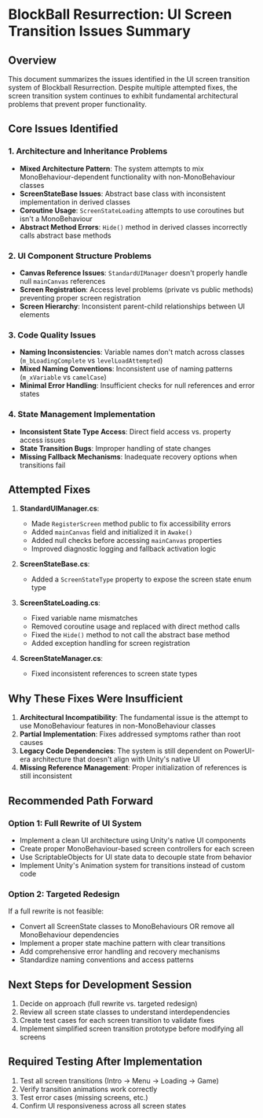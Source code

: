 # BlockBall Resurrection: UI Screen Transition Issues Summary

## Overview
This document summarizes the issues identified in the UI screen transition system of Blockball Resurrection. Despite multiple attempted fixes, the screen transition system continues to exhibit fundamental architectural problems that prevent proper functionality.

## Core Issues Identified

### 1. Architecture and Inheritance Problems
- **Mixed Architecture Pattern**: The system attempts to mix MonoBehaviour-dependent functionality with non-MonoBehaviour classes
- **ScreenStateBase Issues**: Abstract base class with inconsistent implementation in derived classes
- **Coroutine Usage**: `ScreenStateLoading` attempts to use coroutines but isn't a MonoBehaviour
- **Abstract Method Errors**: `Hide()` method in derived classes incorrectly calls abstract base methods

### 2. UI Component Structure Problems
- **Canvas Reference Issues**: `StandardUIManager` doesn't properly handle null `mainCanvas` references
- **Screen Registration**: Access level problems (private vs public methods) preventing proper screen registration
- **Screen Hierarchy**: Inconsistent parent-child relationships between UI elements

### 3. Code Quality Issues
- **Naming Inconsistencies**: Variable names don't match across classes (`m_bLoadingComplete` vs `levelLoadAttempted`)
- **Mixed Naming Conventions**: Inconsistent use of naming patterns (`m_xVariable` vs `camelCase`)
- **Minimal Error Handling**: Insufficient checks for null references and error states

### 4. State Management Implementation
- **Inconsistent State Type Access**: Direct field access vs. property access issues
- **State Transition Bugs**: Improper handling of state changes
- **Missing Fallback Mechanisms**: Inadequate recovery options when transitions fail

## Attempted Fixes

1. **StandardUIManager.cs**:
   - Made `RegisterScreen` method public to fix accessibility errors
   - Added `mainCanvas` field and initialized it in `Awake()`
   - Added null checks before accessing `mainCanvas` properties
   - Improved diagnostic logging and fallback activation logic

2. **ScreenStateBase.cs**:
   - Added a `ScreenStateType` property to expose the screen state enum type

3. **ScreenStateLoading.cs**:
   - Fixed variable name mismatches
   - Removed coroutine usage and replaced with direct method calls
   - Fixed the `Hide()` method to not call the abstract base method
   - Added exception handling for screen registration

4. **ScreenStateManager.cs**:
   - Fixed inconsistent references to screen state types

## Why These Fixes Were Insufficient

1. **Architectural Incompatibility**: The fundamental issue is the attempt to use MonoBehaviour features in non-MonoBehaviour classes
2. **Partial Implementation**: Fixes addressed symptoms rather than root causes
3. **Legacy Code Dependencies**: The system is still dependent on PowerUI-era architecture that doesn't align with Unity's native UI
4. **Missing Reference Management**: Proper initialization of references is still inconsistent

## Recommended Path Forward

### Option 1: Full Rewrite of UI System
- Implement a clean UI architecture using Unity's native UI components
- Create proper MonoBehaviour-based screen controllers for each screen
- Use ScriptableObjects for UI state data to decouple state from behavior
- Implement Unity's Animation system for transitions instead of custom code

### Option 2: Targeted Redesign
If a full rewrite is not feasible:
- Convert all ScreenState classes to MonoBehaviours OR remove all MonoBehaviour dependencies
- Implement a proper state machine pattern with clear transitions
- Add comprehensive error handling and recovery mechanisms
- Standardize naming conventions and access patterns

## Next Steps for Development Session

1. Decide on approach (full rewrite vs. targeted redesign)
2. Review all screen state classes to understand interdependencies
3. Create test cases for each screen transition to validate fixes
4. Implement simplified screen transition prototype before modifying all screens

## Required Testing After Implementation

1. Test all screen transitions (Intro → Menu → Loading → Game)
2. Verify transition animations work correctly
3. Test error cases (missing screens, etc.)
4. Confirm UI responsiveness across all screen states
